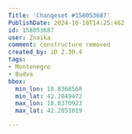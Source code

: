 ```yaml
---
Title: 'Changeset #158053687'
PublishDate: 2024-10-18T14:25:46Z
id: 158053687
user: Znaika
comment: constructure removed
created_by: iD 2.30.4
tags:
- Montenegro
- Budva
bbox:
  min_lon: 18.8368568
  min_lat: 42.2849472
  max_lon: 18.8370923
  max_lat: 42.2851819

---
```

